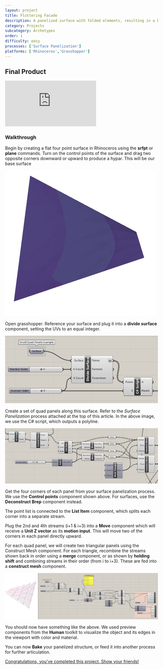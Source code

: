 ```yaml
---
layout: project
title: Fluttering Facade
description: A panelized surface with folded elements, resulting in a kinetic or fluttering effect. 
category: Projects
subcategory: Archetypes
order: 1
difficulty: easy
processes: ['Surface Panelization']
platforms: ['Rhinoceros','Grasshopper']
---
```


## Final Product

<div class="sketchfab-embed-wrapper"><iframe src="https://sketchfab.com/models/1414a55e746f4fc6be1f94b67b7ba581/embed" frameborder="0" allow="autoplay; fullscreen; vr" mozallowfullscreen="true" webkitallowfullscreen="true"></iframe></div>



### Walkthrough

Begin by creating a flat four point surface in Rhinoceros using the **srfpt** or  **plane** commands. Turn on the control points of the surface and drag two opposite corners downward or upward to produce a hypar. This will be our base surface

![](.\images\01.PNG)

Open grasshopper. Reference your surface and plug it into a **divide surface** component, setting the UVs to an equal integer.

![](.\images\0.PNG)

Create a set of quad panels along this surface. Refer to the *Surface Panelization* process attached at the top of this article. In the above image, we use the C# script, which outputs a polyline. 

![](.\images\3.PNG)

Get the four corners of each panel from your surface panelization process. We use the **Control points** component shown above. For surfaces, use the **Deconstruct Brep** component instead.

The point list is connected to the **List Item** component, which splits each corner into a separate stream.

Plug the 2nd and 4th streams (i+1 & i+3) into a **Move** component which will receive a **Unit Z vector** as its **motion input**. This will move two of the corners in each panel directly upward.

For each quad panel, we will create two triangular panels using the Construct Mesh component. For each triangle, recombine the streams shown back in order using a **merge** component, or as shown by **holding shift** and combining streams in their order (from i to i+3). These are fed into a **construct mesh** component.

![](.\images\5.PNG)

You should now have something like the above. We used preview components from the **Human** toolkit to visualize the object and its edges in the viewport with color and material.

You can now **Bake** your panelized structure, or feed it into another process for further articulation.

<u>Congratulations, you've completed this project. Show your friends!</u>